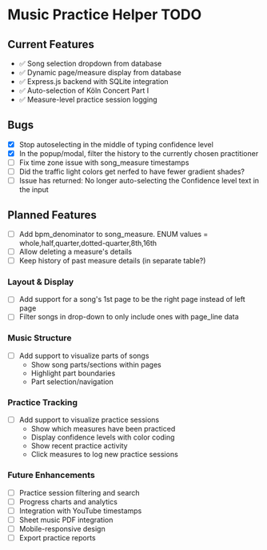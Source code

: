 # Music Practice Helper TODO

## Current Features
- ✅ Song selection dropdown from database
- ✅ Dynamic page/measure display from database
- ✅ Express.js backend with SQLite integration
- ✅ Auto-selection of Köln Concert Part I
- ✅ Measure-level practice session logging

## Bugs

- [x] Stop autoselecting in the middle of typing confidence level
- [x] In the popup/modal, filter the history to the currently chosen practitioner
- [ ] Fix time zone issue with song_measure timestamps
- [ ] Did the traffic light colors get nerfed to have fewer gradient shades?
- [ ] Issue has returned: No longer auto-selecting the Confidence level text in the input

## Planned Features

- [ ] Add bpm_denominator to song_measure. ENUM values = whole,half,quarter,dotted-quarter,8th,16th
- [ ] Allow deleting a measure's details
- [ ] Keep history of past measure details (in separate table?)

### Layout & Display
- [ ] Add support for a song's 1st page to be the right page instead of left page
- [ ] Filter songs in drop-down to only include ones with page_line data

### Music Structure
- [ ] Add support to visualize parts of songs
  - Show song parts/sections within pages
  - Highlight part boundaries
  - Part selection/navigation

### Practice Tracking
- [ ] Add support to visualize practice sessions
  - Show which measures have been practiced
  - Display confidence levels with color coding
  - Show recent practice activity
  - Click measures to log new practice sessions

### Future Enhancements
- [ ] Practice session filtering and search
- [ ] Progress charts and analytics
- [ ] Integration with YouTube timestamps
- [ ] Sheet music PDF integration
- [ ] Mobile-responsive design
- [ ] Export practice reports
